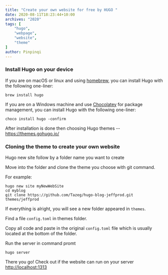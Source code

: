 ```yaml
---
title: "Create your own website for free by HUGO "
date: 2020-08-11T18:23:44+10:00
archives: "2020"
tags: [
    "hugo",
    "webpage",
    "website",
    "theme"    
]
author: Pinpinqi
---
```



### Install Hugo on your device 




If you are on macOS or linux and using [homebrew](https://brew.sh/), you can install Hugo with the following one-liner:

```
brew install hugo
```

If you are on a Windows machine and use [Chocolatey](https://chocolatey.org/install) for package management, you can install Hugo with the following one-liner:

```
choco install hugo -confirm
```

After installation is done then choosing Hugo themes -- https://themes.gohugo.io/



### Cloning the theme to create your own website




Hugo new site follow by a folder name you want to create


Move into the folder and clone the theme you choose with git command.


For example:
```
hugo new site myNewWebSite
cd myblog
git clone https://github.com/Tazeg/hugo-blog-jeffprod.git themes/jeffprod
```
If everything is alright, you will see a new folder appeared in `themes`.

Find a file `config.toml` in themes folder. 

Copy all code and paste in the original `config.toml` file which is usually located at the bottom of the folder.

Run the server in command promt

```
hugo server
```

There you go! Check out if the website can run on your server [http://localhost:1313](http://localhost:1313) 

<!-- ![theme](/img/hugo-theme.jpg) -->



